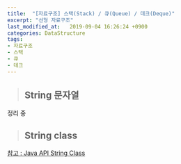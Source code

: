 ```yaml
---
title:  "[자료구조] 스택(Stack) / 큐(Queue) / 데크(Deque)"
excerpt: "선형 자료구조"
last_modified_at:   2019-09-04 16:26:24 +0900
categories: DataStructure
tags:
- 자료구조
- 스택
- 큐
- 데크
---
```

  
>## String 문자열  
  
정리 중  
  
>## String class  
  
[참고 : Java API String Class](https://docs.oracle.com/javase/7/docs/api/java/lang/String.html)
